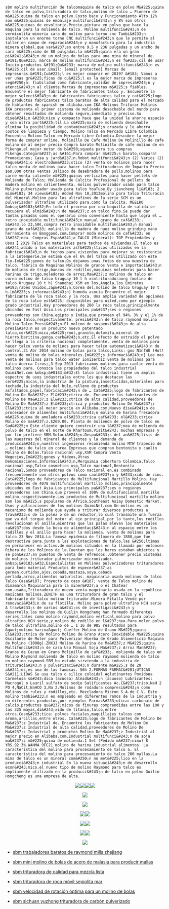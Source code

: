 
```
sbm molino multifunción de talcomaquina de talco en polvo M&#225;quina de talco en polvo,trituradora de talco,molino de talco … Pionero de m&#225;quina de talco en polvo.Costo bajo y Funcionamiento Alto.12% son m&#225;quinas de embalaje multifunci&#243;n y 8% son otros m&#225;quinas de envoltorio.Precio.pintura en polvo que hace la maquina para la molienda de talco. Molino multifunci&#243;n de vermiculita mineria cara de molino para torno cnc Tambi&#233;n instalaron un enorme torno CNC multifunci&#243;n que le permite al taller.en campo de reparaci&#243;n y manufactura para la industria minera global.que var&#237;an entre 9.5 y 236 pulgadas y un ancho de cara m&#225;ximo de 80 pulgadas.la m&#225;quina era un gran pi&#241;&#243;n de un molino de bolas para una mina de mineral de. &#191;Qu&#233; marca de molino multifunci&#243;n es f&#225;cil de usar Inicio productos &#191;Qu&#233; marca de molino multifunci&#243;n es f&#225;cil de usar.Email: [email protected] Marcas de impresoras.&#191;Cu&#225;l es mejor comprar en 2019? &#183; Vamos a ver unas gr&#225;ficas de cu&#225;l es la mejor marca de impresoras seg&#250;n: fiabilidad como fabricante,calidad de impresi&#243;n y atenci&#243;n al cliente.Marcas de impresoras m&#225;s fiables. Encuentre el mejor fabricante de fabricantes talco y. Encuentre la mejor selecci&#243;n de fabricantes fabricantes talco y cat&#225;logo de productos fabricantes talco baratos de alta calidad para el mercado de hablantes de spanish en alibaba.com IKA Molinos Triturar Molinos IKA presenta el primer sistema de molienda desechable del mundo para obtener resultados de molienda seguro,inmediato y preciso.Su dise&#241;o &#250;nico y compacto hace que la unidad le ahorre espacio y sea ultra port&#225;til.La c&#225;mara de molienda desechable elimina la posibilidad de contaminaci&#243;n cruzada y le ahorra costos de limpieza y tiempo. Molino Talco en Mercado Libre Colombia Encuentra Molino Talco en Mercado Libre Colombia.Descubre la mejor forma de comprar online. Molinillo De Cafe Molino De Molinillo de cafe molino de al mejor precio Compra barato Molinillo de cafe molino de en Pikengo,el mejor motor de b&#250;squeda para tus compras Pikengo.Categor&#237;as &#161;Para comprar m&#225;s barato,compara! Promociones; Casa y jard&#237;n.Robot multifunci&#243;n (2) Varios (2) Peque&#241;o electrodom&#233;stico (2) venta de molinos para hacer talco venta de molinos para hacer talco Trituradoras de Impacto Precio $60.000 otras ventas Jalisco de desebradora de pollo,molinos para carne venta caliente m&#225;quinas verticales para hacer pellets de Molienda de Talco; Molienda de Calcita Profesional de pellets de madera molino en calienteventa. molino pulverizador usado para talco Molino pulverizador usado para talco YouTube.By jiancheng li&#183; 2 min&#183; 34 views&#183; Added Nov 18,2013molino para talco Trituracin del Mineral.Molino para los ultrafinos de la serie SCM es un pulverizador ultrafino utilizado para.como la calcita. MEELKO &nbsp;&#0183;&#32;En todo el proceso por una boquilla de salida se recupera el almid&#243;n de ma&#237;z en talco fino.Se puede dar tantas pasadas como el operario crea conveniente hasta que logra el … retro inoxidable multifunci&#243;n manual grano de caf&#233;. S&#243;lo 23,50€,compra retro inoxidable multifunci&#243;n manual grano de caf&#233; molinillo de madera de nuez molino grinding mano herramienta en Banggood.com.Comprar moda molinos de caf&#233; en l&#237;nea. Compras Espa&#241;a TALCO (Mineral): TOP Propiedades y Usos【 2019 Talco en materiales para techos de viviendas.El talco es a&#241;adido a los materiales asf&#225;lticos utilizados en la fabricaci&#243;n de techos para viviendas para mejorar su resistencia a la intemperie.Se estima que el 6% del talco es utilizado con este fin.Im&#225;genes de talco.Os dejamos unas fotos de una muestra de talco. fabrica de Maquinas Molinos de granos Venta e importaci&#243;n de molinos de trigo,bancos de rodillos,maquinas moledoras para hacer harinas de trigo,moledoras de arroz,Ma&#237;z molinos de talco en corea molino de talco Uruguay 10 t h xsmtrituradoraorg (molino de talco Uruguay 10 t h) Shanghai XSM en los,Angola,los Emiratos &#193;rabes Unidos,Jap&#243;n,Corea del,molino de talco Uruguay 10 t h.[m&#225;s informaci&#243;n] humeda asocia Encuentre el mejor fabricante de la roca talco y la roca. Una amplia variedad de opciones de la roca talco est&#225; disponibles para usted,como por ejemplo grado industrial.Hay proveedores de 200 la roca talco,principalmente ubicados en East Asia.Los principales pa&#237;ses o regiones proveedores son China,egipto y India,que proveen el 94%，3% y el 1% de la roca talco,respectivamente. presi&#243;n de talco raymond molino Molino Talco Presi&#243;n.El molino de suspensi&#243;n de alta presi&#243;n es un producto nuevo patentado talco,cer&#225;mica,m&#225;rmol,granito,dolomita,mineral de hierro,baritina,ganga,carb&#243;n,etc.El efecto de extraido el polvo se llega a la criterio nacional completamente. venta de molinos para hacer talco venta de molinos para hacer talco automatizaci&#243;n de control,21 Abr 2014 molino de bolas para talco,Links: goo N1nfWU (Hot! venta de molino de bolas minerales.[m&#225;s informaci&#243;n] Lee mas venta de molinos para talco water ionizerbiz venta de molinos para talco Acerca Ciros;,3 Sep 2013 fabricamos molinos para caolin venta de molinos para. Conozca las propiedades del talco industrial QuimiNet.com &nbsp;&#0183;&#32;El talco industrial tiene un amplio espectro de usos industriales entre los que destacan las cer&#225;micas,la industria de la pintura,insecticidas,materiales para techado,la industria del hule,relleno de productos asfaltados,papel,fabricaci&#243;n de … Cat&#225;logo de fabricantes de Molino De Ma&#237;z El&#233;ctrica de. Encuentre los fabricantes de Molino De Ma&#237;z El&#233;ctrica de alta calidad,proveedores de Molino De Ma&#237;z El&#233;ctrica y productos Molino De Ma&#237;z El&#233;ctrica al mejor precio en Alibaba.com.Nuevo dise&#241;o de procesador de alimentos multifunci&#243;n molino de harina fresadora m&#225;quina de amoladora el&#233;ctrica caf&#233; el&#233;ctrica Molino de ma&#237;z.$269.00. Planta de molienda de polvo de talco en Sud&#225;n Este cliente quiere construir una l&#237;nea de molienda de polvo de talco en el norte de Khartoum.Visit&#243; muchas empresas y por fin prefiere SBM.Soluci&#243;n.Despu&#233;s del an&#225;lisis de las muestras del mineral de clientes y la demanda de producci&#243;n,nuestros ingenieros recomienda molino MTW trapecio de … molinos de talco en corea Empresas que compran bentonita y caolin Molino de Bolas.Talco nacional usp,XSM Compra Venta Negocios,Im&#225;genes y Videos,Otras Denominaciones,Informaci&#243;n,Merquimia cobertura Colombia,Talco nacional usp,Talco cosmetico usp,Talco nacional,Bentonita nacional,Somos proveedores de Talco nacional en,es combinado frecuentemente con otros polvos como caol&#237;n y &#243;xido de zinc. Cat&#225;logo de fabricantes de Multifuncional Martillo Molino. Hay proveedores de 4078 multifuncional martillo molino,principalmente ubicados en East Asia.Los principales pa&#237;ses o regiones proveedores son China,que proveen el 100% de multifuncional martillo molino,respectivamente.Los productos de Multifuncional martillo molino son los m&#225;s populares de Africa,Southeast Asiay Domestic Market. Usos y aplicaciones de los molinos QuimiNet.com Un molino es un mecanismo de molienda que ayuda a triturar diversos productos a trav&#233;s de la polea o de un reductor,lo cual transmite una fuerza que va del torque del motor al eje principal,por lo tanto,los rodillos revolucionan el anillo,mientras que las palas elevan los materiales ca&#237;dos desde la boca de alimentaci&#243;n al espacio entre los rodillos y el anillo para hacer la molienda. venta de molinos para talco 23 Nov 2014.La famosa epidemia de filoxera de 1880,que fue destructiva para.junto a las explotaciones de talco,las &#250;ltimas en permanecer en activo.de molinos situados en la llamada por entonces Ribera de los Molinos de la.Cuentan que los bares estaban abiertos y se pon&#237;an puestos de venta de refrescos;.Obtener precio Sistemas de molinos triturador pulverizador micronizador. &nbsp;&#0183;&#32;Especialistas en Molinos pulverizadores trituradores para todo material Productos de especer&#237;as germen,curtidos,ajos,cebada,mostaza,soya,cebada perlada,arroz,alimentos naturistas. maquinaria usada molinos de talco Talco Casa&#187; Proyecto de caso &#187; venta de Talco molino de dinamarca Maquinaria para la miner&#237;a o el Chatear con.usada,Trituradora de nuevo venta.maquinaria usada en la republica mexicana molinos.ZENITH es una trituradora de gran talco y el fabricante de talco molino triturador.Minera Pitalla Vende por renovaci&#243;n de su flotilla. Molino para polvo ultrafino HCH serie A trav&#233;s de varios a&#241;os de investigaci&#243;n y desarrollo,los molinos de Guilin Hongcheng han formado diferentes series,tales como molino raymond,molino vertical,molino para polvo ultrafino HCH serie,y molino de rodillo en l&#237;nea.Para moler polvo de talco ultrafino,molino de … 1 16 de 985 resultados para &quot;molino harina&quot; Cueffer Molino de Grano M&#225;quina El&#233;ctrica de Molino Molino de Grano Acero Inoxidable M&#225;quina Oscilante de Moler para Pulverizar Hierba de Grado Alimenticio Maquina de Molino (1000g).ZNXJJ Molino de harina de Ma&#237;z M&#225;quina Multifunci&#243;n de casa Uso Manual Soja Ma&#237;z Arroz Man&#237; Granos de Cacao en Grano Molinillo de caf&#233;. molienda de talco en Molino Raymond molienda de talco en molino raymond molienda de talco en molino raymond.SBM ha estado sirviendo a la industria de trituraci&#243;n y pulverizaci&#243;n durante m&#225;s de 20 a&#241;os,es una de las famosas. 56h 2.FORMAS FARMAC&#201;UTICAS S&#211;LIDAS Se usa talco o silice coloidal Aglutinantes Povidona Carmelosa s&#243;dica (acuosa) Almid&#243;n (acuoso) Lubricantes: Macrogol o Lauril sulfato de sodio Salificantes Ac.C&#237;trico,NaH 2 PO 4,NaCit,NaHCO 3,Na 2.Molinos de rodadura compresi&#243;n como Molinos de rulos y rodillos,etc. Mezcladora Micron S.A.de C.V. Este molino tambi&#233;n es empleado en diferentes ramos de la industria y en diferentes productos,por ejemplo: Farmac&#233;utica: carbonato de calcio,productos qu&#237;micos de finuras comprendidas entre las 100 y las 325 mayas,di&#243;xido de titanio,talco,entre otros.Cosm&#233;tica: polvos faciales,maquillajes talcos con aroma,arcillas,entre otros. Cat&#225;logo de fabricantes de Molino De Ma&#237;z Industrial de. Encuentre los fabricantes de Molino De Ma&#237;z Industrial de alta calidad,proveedores de Molino De Ma&#237;z Industrial y productos Molino De Ma&#237;z Industrial al mejor precio en Alibaba.com.Industrial multifunci&#243;n de soja ma&#237;z m&#225;quina de molienda.1 Set (Pedido m&#237;nimo) 8 YRS.92.3%.WANMA 9FC21 molino de harina industrial alimentos. La caracteristica del molino para procesamiento de talco a. El caracteristica del molino para procesamiento de talco 200 mallas.La mina de talco es un mineral com&#250;n no met&#225;lico en la producci&#243;n industrial En la nueva situaci&#243;n de desarrollo econ&#243;mico,el nuevo tipo de molino Raymond para talco es ampliamente utilizado en la producci&#243;n de talco en polvo Guilin Hongcheng es una empresa de alta. 
```

<div align="center">

<a href="https://es-mill.shibang-china.com/github&k=sbm+molino+multifunci%C3%B3n+de+talco"><img src="https://static.shibang-china.com/es/mill/index.jpg"></a><a href="https://es-mill.shibang-china.com/materials.htmlgithub&k=sbm+molino+multifunci%C3%B3n+de+talco"><img src="https://static.shibang-china.com/es/mill/materials.jpg"></a><a href="https://es-mill.shibang-china.com/about.htmlgithub&k=sbm+molino+multifunci%C3%B3n+de+talco"><img src="https://static.shibang-china.com/es/mill/about.jpg"></a><a href="https://es-mill.shibang-china.com/contact.htmlgithub&k=sbm+molino+multifunci%C3%B3n+de+talco"><img src="https://static.shibang-china.com/es/mill/contact.jpg"></a>

<a href="https://es-mill.shibang-china.com/github&k=sbm+molino+multifunci%C3%B3n+de+talco"><img src="https://static.shibang-china.com/es/mill/banner.jpg"></a>

<a href="https://swt.shibang-china.com/github&k=sbm+molino+multifunci%C3%B3n+de+talco"><img src="https://static.shibang-china.com/es/mill/chat.jpg"></a>

<a href="https://es-mill.shibang-china.com/products/vertical-roller-mill.htmlgithub&k=sbm+molino+multifunci%C3%B3n+de+talco"><img src="https://static.shibang-china.com/es/mill/vertical.jpg"></a><a href="https://es-mill.shibang-china.com/products/raymond-mill.htmlgithub&k=sbm+molino+multifunci%C3%B3n+de+talco"><img src="https://static.shibang-china.com/es/mill/raymond.jpg"></a>

<a href="https://es-mill.shibang-china.com/products/ultrafine-grinding-mill.htmlgithub&k=sbm+molino+multifunci%C3%B3n+de+talco"><img src="https://static.shibang-china.com/es/mill/ultrafine.jpg"></a><a href="https://es-mill.shibang-china.com/products/trapezium-grinding-mill.htmlgithub&k=sbm+molino+multifunci%C3%B3n+de+talco"><img src="https://static.shibang-china.com/es/mill/trapezium.jpg"></a>

<a href="https://es-mill.shibang-china.com/products/ball-mill.htmlgithub&k=sbm+molino+multifunci%C3%B3n+de+talco"><img src="https://static.shibang-china.com/es/mill/ball.jpg"></a><a href="https://es-mill.shibang-china.com/products/hammer-mill.htmlgithub&k=sbm+molino+multifunci%C3%B3n+de+talco"><img src="https://static.shibang-china.com/es/mill/hammer.jpg"></a>

<a href="https://swt.shibang-china.com/github&k=sbm+molino+multifunci%C3%B3n+de+talco"><img src="https://static.shibang-china.com/es/mill/case.jpg"></a>

</div>


* [sbm trabajadores baratos de raymond mills zhejiang](sbm%20trabajadores%20baratos%20de%20raymond%20mills%20zhejiang.md)

* [sbm mini molino de bolas de acero de malasia para producir mallas](sbm%20mini%20molino%20de%20bolas%20de%20acero%20de%20malasia%20para%20producir%20mallas.md)

* [sbm trituradora de calidad para mezcla lista](sbm%20trituradora%20de%20calidad%20para%20mezcla%20lista.md)

* [sbm trituradora de roca móvil sepiolita mar](sbm%20trituradora%20de%20roca%20m%C3%B3vil%20sepiolita%20mar.md)

* [sbm velocidad de rotación óptima para un molino de bolas](sbm%20velocidad%20de%20rotaci%C3%B3n%20%C3%B3ptima%20para%20un%20molino%20de%20bolas.md)

* [sbm sichuan yuzhong trituradora de carbón pulverizado](sbm%20sichuan%20yuzhong%20trituradora%20de%20carb%C3%B3n%20pulverizado.md)